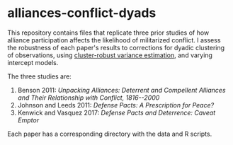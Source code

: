 # alliances-conflict-dyads

This repository contains files that replicate three prior studies of how alliance participation affects the likelihood of militarized conflict. I assess the robustness of each paper's results to corrections for dyadic clustering of observations, using [cluster-robust variance estimation](https://arxiv.org/abs/1312.3398), and varying intercept models.

The three studies are:
1. Benson 2011: *Unpacking Alliances: Deterrent and Compellent Alliances and Their Relationship with Conflict, 1816--2000*
2. Johnson and Leeds 2011: *Defense Pacts: A Prescription for Peace?*
3. Kenwick and Vasquez 2017: *Defense Pacts and Deterrence: Caveat Emptor* 

Each paper has a corresponding directory with the data and R scripts. 
